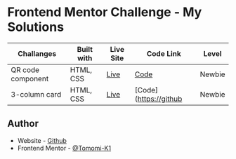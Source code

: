 # Frontend Mentor Challenge - My Solutions

| Challanges       | Built with | Live Site| Code Link| Level |
|------------------|------------|----------|----------|-------|
| QR code component| HTML, CSS  | [Live](https://tk-qr-code-component.netlify.app/) | [Code](https://github.com/Tomomi-K1/frontend-mentor-challenges/tree/main/qr-code-component-main)| Newbie |
| 3-column card    | HTML, CSS  | [Live]() | [Code]([https://github](https://github.com/Tomomi-K1/frontend-mentor-challenges/tree/main/3-column-preview-card-component-main)| Newbie |





## Author

- Website - [Github](https://github.com/Tomomi-K1)
- Frontend Mentor - [@Tomomi-K1](https://www.frontendmentor.io/profile/Tomomi-K1)


